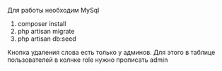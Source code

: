 Для работы необходим MySql

1) composer install     
2) php artisan migrate  
3) php artisan db:seed

Кнопка удаления слова есть только у админов.
Для этого в таблице пользователей в колнке role нужно прописать admin